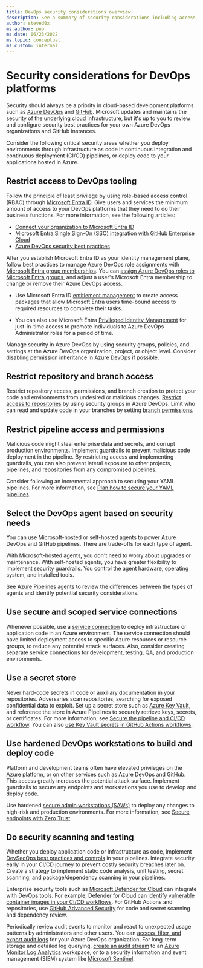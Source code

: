 ```yaml
---
title: DevOps security considerations overview
description: See a summary of security considerations including access, agents, workstations, and scanning, for DevOps platforms like Azure DevOps and GitHub.
author: steved0x
ms.author: pnp
ms.date: 06/23/2022
ms.topic: conceptual
ms.custom: internal
---
```


# Security considerations for DevOps platforms

Security should always be a priority in cloud-based development platforms such as [Azure DevOps](/azure/devops/user-guide/what-is-azure-devops) and [GitHub](https://github.com/). Microsoft updates and maintains the security of the underlying cloud infrastructure, but it's up to you to review and configure security best practices for your own Azure DevOps organizations and GitHub instances.

Consider the following critical security areas whether you deploy environments through infrastructure as code in continuous integration and continuous deployment (CI/CD) pipelines, or deploy code to your applications hosted in Azure.

## Restrict access to DevOps tooling

Follow the principle of least privilege by using role-based access control (RBAC) through [Microsoft Entra ID](/entra/fundamentals/whatis). Give users and services the minimum amount of access to your DevOps platforms that they need to do their business functions. For more information, see the following articles:

- [Connect your organization to Microsoft Entra ID](/azure/devops/organizations/accounts/connect-organization-to-azure-ad)
- [Microsoft Entra Single Sign-On (SSO) integration with GitHub Enterprise Cloud](/entra/identity/saas-apps/github-enterprise-cloud-enterprise-account-tutorial)
- [Azure DevOps security best practices](/azure/devops/organizations/security/security-best-practices)

After you establish Microsoft Entra ID as your identity management plane, follow best practices to manage Azure DevOps role assignments with [Microsoft Entra group memberships](../../secure/govern.md). You can [assign Azure DevOps roles to Microsoft Entra groups](../../secure/govern.md), and adjust a user's Microsoft Entra membership to change or remove their Azure DevOps access.

- Use Microsoft Entra ID [entitlement management](/entra/id-governance/entitlement-management-overview) to create access packages that allow Microsoft Entra users time-bound access to required resources to complete their tasks.

- You can also use Microsoft Entra [Privileged Identity Management](/entra/id-governance/privileged-identity-management/pim-configure#what-can-i-do-with-it) for just-in-time access to promote individuals to Azure DevOps Administrator roles for a period of time.

Manage security in Azure DevOps by using security groups, policies, and settings at the Azure DevOps organization, project, or object level. Consider disabling permission inheritance in Azure DevOps if possible.

## Restrict repository and branch access

Restrict repository access, permissions, and branch creation to protect your code and environments from undesired or malicious changes. [Restrict access to repositories](/azure/devops/repos/git/set-git-repository-permissions?toc=/azure/devops/organizations/security/toc.json&bc=/azure/devops/organizations/security/breadcrumb/toc.json) by using security groups in Azure DevOps. Limit who can read and update code in your branches by setting [branch permissions](/azure/devops/repos/git/branch-permissions?toc=/azure/devops/organizations/security/toc.json&bc=/azure/devops/organizations/security/breadcrumb/toc.json).

## Restrict pipeline access and permissions

Malicious code might steal enterprise data and secrets, and corrupt production environments. Implement guardrails to prevent malicious code deployment in the pipeline. By restricting access and implementing guardrails, you can also prevent lateral exposure to other projects, pipelines, and repositories from any compromised pipelines.

Consider following an incremental approach to securing your YAML pipelines. For more information, see [Plan how to secure your YAML pipelines](/azure/devops/pipelines/security/approach).

## Select the DevOps agent based on security needs

You can use Microsoft-hosted or self-hosted agents to power Azure DevOps and GitHub pipelines. There are trade-offs for each type of agent.

With Microsoft-hosted agents, you don't need to worry about upgrades or maintenance. With self-hosted agents, you have greater flexibility to implement security guardrails. You control the agent hardware, operating system, and installed tools.

See [Azure Pipelines agents](/azure/devops/pipelines/agents/agents) to review the differences between the types of agents and identify potential security considerations.

## Use secure and scoped service connections

Whenever possible, use a [service connection](/azure/devops/pipelines/library/service-endpoints) to deploy infrastructure or application code in an Azure environment. The service connection should have limited deployment access to specific Azure resources or resource groups, to reduce any potential attack surfaces. Also, consider creating separate service connections for development, testing, QA, and production environments.

## Use a secret store

Never hard-code secrets in code or auxiliary documentation in your repositories. Adversaries scan repositories, searching for exposed confidential data to exploit. Set up a secret store such as [Azure Key Vault](/azure/key-vault/general/basic-concepts), and reference the store in Azure Pipelines to securely retrieve keys, secrets, or certificates. For more information, see [Secure the pipeline and CI/CD workflow](/security/zero-trust/develop/secure-devops-environments-zero-trust). You can also [use Key Vault secrets in GitHub Actions workflows](/azure/developer/github/github-key-vault).

## Use hardened DevOps workstations to build and deploy code

Platform and development teams often have elevated privileges on the Azure platform, or on other services such as Azure DevOps and GitHub. This access greatly increases the potential attack surface. Implement guardrails to secure any endpoints and workstations you use to develop and deploy code.

Use hardened [secure admin workstations (SAWs)](https://techcommunity.microsoft.com/blog/coreinfrastructureandsecurityblog/secure-administrative-workstations/258424) to deploy any changes to high-risk and production environments. For more information, see [Secure endpoints with Zero Trust](/security/zero-trust/deploy/endpoints).

## Do security scanning and testing

Whether you deploy application code or infrastructure as code, implement [DevSecOps best practices and controls](/security/zero-trust/develop/secure-devops-environments-zero-trust) in your pipelines. Integrate security early in your CI/CD journey to prevent costly security breaches later on. Create a strategy to implement static code analysis, unit testing, secret scanning, and package/dependency scanning in your pipelines.

Enterprise security tools such as [Microsoft Defender for Cloud](/azure/defender-for-cloud/defender-for-cloud-introduction) can integrate with DevOps tools. For example, Defender for Cloud can [identify vulnerable container images in your CI/CD workflows](/azure/defender-for-cloud/defender-for-container-registries-cicd). For GitHub Actions and repositories, use [GitHub Advanced Security](https://docs.github.com/get-started/learning-about-github/about-github-advanced-security) for code and secret scanning and dependency review.

Periodically review audit events to monitor and react to unexpected usage patterns by administrators and other users. You can [access, filter, and export audit logs](/azure/devops/organizations/audit/azure-devops-auditing) for your Azure DevOps organization. For long-term storage and detailed log querying, [create an audit stream](/azure/devops/organizations/audit/auditing-streaming) to an [Azure Monitor Log Analytics](/azure/azure-monitor/logs/log-analytics-overview) workspace, or to a security information and event management (SIEM) system like [Microsoft Sentinel](/azure/sentinel/overview).
